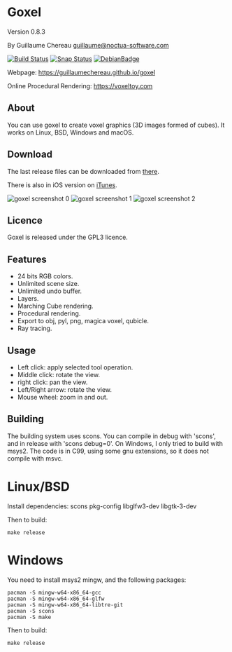 
Goxel
=====

Version 0.8.3

By Guillaume Chereau <guillaume@noctua-software.com>

[![Build Status](
    https://travis-ci.org/guillaumechereau/goxel.svg?branch=master)](
    https://travis-ci.org/guillaumechereau/goxel)
[![Snap Status](https://build.snapcraft.io/badge/guillaumechereau/goxel.svg)](https://build.snapcraft.io/user/guillaumechereau/goxel)
[![DebianBadge](https://badges.debian.net/badges/debian/unstable/goxel/version.svg)](https://packages.debian.org/unstable/goxel)

Webpage: https://guillaumechereau.github.io/goxel

Online Procedural Rendering: https://voxeltoy.com

About
-----

You can use goxel to create voxel graphics (3D images formed of cubes).  It
works on Linux, BSD, Windows and macOS.


Download
--------

The last release files can be downloaded from [there](
https://github.com/guillaumechereau/goxel/releases/latest).

There is also in iOS version on [iTunes](
https://itunes.apple.com/us/app/goxel-3d-voxel-editor/id1259097826).


![goxel screenshot 0](https://guillaumechereau.github.io/goxel/images/screenshots/laser.png)
![goxel screenshot 1](https://guillaumechereau.github.io/goxel/images/screenshots/palettes.png)
![goxel screenshot 2](https://guillaumechereau.github.io/goxel/images/screenshots/selection.png)


Licence
-------

Goxel is released under the GPL3 licence.


Features
--------

- 24 bits RGB colors.
- Unlimited scene size.
- Unlimited undo buffer.
- Layers.
- Marching Cube rendering.
- Procedural rendering.
- Export to obj, pyl, png, magica voxel, qubicle.
- Ray tracing.


Usage
-----

- Left click: apply selected tool operation.
- Middle click: rotate the view.
- right click: pan the view.
- Left/Right arrow: rotate the view.
- Mouse wheel: zoom in and out.


Building
--------

The building system uses scons.  You can compile in debug with 'scons', and in
release with 'scons debug=0'.  On Windows, I only tried to build with msys2.
The code is in C99, using some gnu extensions, so it does not compile with
msvc.

# Linux/BSD

Install dependencies: scons pkg-config libglfw3-dev libgtk-3-dev

Then to build:

    make release

# Windows

You need to install msys2 mingw, and the following packages:

    pacman -S mingw-w64-x86_64-gcc
    pacman -S mingw-w64-x86_64-glfw
    pacman -S mingw-w64-x86_64-libtre-git
    pacman -S scons
    pacman -S make

Then to build:

    make release

